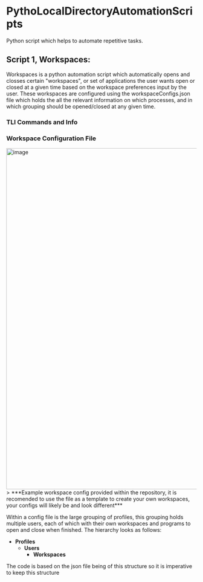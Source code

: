 # PythoLocalDirectoryAutomationScripts
Python script which helps to automate repetitive tasks.

## Script 1, Workspaces:
Workspaces is a python automation script which automatically opens and closses certain "workspaces", or set of applications the user wants open or closed at a given time based on the workspace preferences input by the user. These workspaces are configured using the workspaceConfigs.json file which holds the all the relevant information on which processes, and in which grouping should be opened/closed at any given time.

### TLI Commands and Info 

### Workspace Configuration File
<img width="1423" height="903" alt="image" src="https://github.com/user-attachments/assets/60621855-244a-4cae-b4ea-2777a48e9fc1" />
> ***Example workspace config provided within the repository, it is recomended to use the file as a template to create your own workspaces, your configs will likely be and look different***

Within a config file is the large grouping of profiles, this grouping holds multiple users, each of which with their own workspaces and programs to open and close when finished. The hierarchy looks as follows:

- **Profiles**
  - **Users**
    - **Workspaces**

The code is based on the json file being of this structure so it is imperative to keep this structure 


